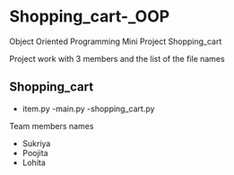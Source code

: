 # Shopping_cart-_OOP
Object Oriented Programming Mini Project Shopping_cart

Project work with 3 members and the list of the file names

## Shopping_cart ## 
- item.py
-main.py
-shopping_cart.py

Team members names
- Sukriya
- Poojita
- Lohita
